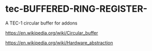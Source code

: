 # tec-BUFFERED-RING-REGISTER-
A TEC-1 circular buffer for addons

https://en.wikipedia.org/wiki/Circular_buffer

https://en.wikipedia.org/wiki/Hardware_abstraction

